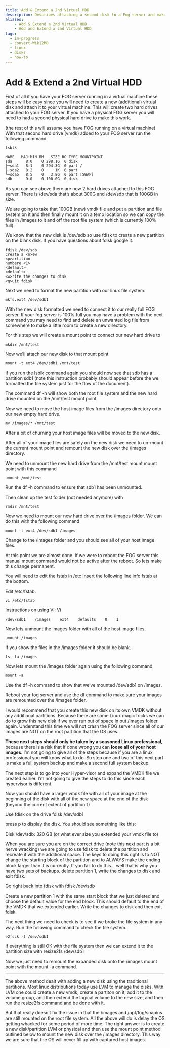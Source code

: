 ```yaml
---
title: Add & Extend a 2nd Virtual HDD
description: Describes attaching a second disk to a Fog server and making it usable to the server 
aliases:
    - Add & Extend a 2nd Virtual HDD
    - Add and Extend a 2nd Virtual HDD
tags:
  - in-progress
  - convert-Wiki2MD
  - linux
  - disks
  - how-to
---
```


# Add & Extend a 2nd Virtual HDD

[](https://wiki.fogproject.org/wiki/index.php?title=Add_%26_Extend_a_2nd_Virtual_HDD#mw-head)[](https://wiki.fogproject.org/wiki/index.php?title=Add_%26_Extend_a_2nd_Virtual_HDD#p-search)

First of all if you have your FOG server running in a virtual machine these steps will be easy since you will need to create a new (additional) virtual disk and attach it to your virtual machine. This will create two hard drives attached to your FOG server. If you have a physical FOG server you will need to had a second physical hard drive to make this work.

(the rest of this will assume you have FOG running on a virtual machine) With that second hard drive (vmdk) added to your FOG server run the following command

	lsblk
	
	NAME   MAJ:MIN RM   SIZE RO TYPE MOUNTPOINT
	sda      8:0    0 298.1G  0 disk 
	├─sda1   8:1    0 294.3G  0 part /
	├─sda2   8:2    0     1K  0 part 
	└─sda5   8:5    0   3.8G  0 part [SWAP]
	sdb      9:0    0 100.0G  0 disk 

As you can see above there are now 2 hard drives attached to this FOG server. There is /dev/sda that’s about 300G and /dev/sdb that is 100GB in size.

We are going to take that 100GB (new) vmdk file and put a partition and file system on it and then finally mount it on a temp location so we can copy the files in /images to it and off the root file system (which is currently 100% full).

We know that the new disk is /dev/sdb so use fdisk to create a new partition on the blank disk. If you have questions about fdisk google it.

	fdisk /dev/sdb
	Create a <n>ew
	<p>artition
	numbere <1>
	<default>
	<default>
	<w>rite the changes to disk
	<q>uit fdisk

Next we need to format the new partition with our linux file system.

	mkfs.ext4 /dev/sdb1

With the new disk formatted we need to connect it to our really full FOG server. If your fog server is 100% full you may have a problem with the next command you may need to find and delete an unwanted log file from somewhere to make a little room to create a new directory.

For this step we will create a mount point to connect our new hard drive to

	mkdir /mnt/test

Now we’ll attach our new disk to that mount point

	mount -t ext4 /dev/sdb1 /mnt/test

If you run the lsblk command again you should now see that sdb has a partition sdb1 (note this instruction probably should appear before the we formatted the file system just for the flow of the document).

The command df -h will show both the root file system and the new hard drive mounted on the /mnt/test mount point.

Now we need to move the host image files from the /images directory onto our new empty hard drive.

	mv /images/* /mnt/test

After a bit of churning your host image files will be moved to the new disk.

After all of your image files are safely on the new disk we need to un-mount the current mount point and remount the new disk over the /images directory.

  
We need to unmount the new hard drive from the /mnt/test mount mount point with this command

	umount /mnt/test

Run the df -h command to ensure that sdb1 has been unmounted.

Then clean up the test folder (not needed anymore) with

	rmdir /mnt/test

Now we need to mount our new hard drive over the /images folder. We can do this with the following command

	mount -t ext4 /dev/sdb1 /images

Change to the /images folder and you should see all of your host image files.

At this point we are almost done. If we were to reboot the FOG server this manual mount command would not be active after the reboot. So lets make this change permanent.

You will need to edit the fstab in /etc Insert the following line info fstab at the bottom.

Edit /etc/fstab:

	vi /etc/fstab

Instructions on using Vi: [Vi](https://wiki.fogproject.org/wiki/index.php?title=Vi "Vi")

	/dev/sdb1    /images    ext4    defaults    0    1

Now lets unmount the images folder with all of the host image files.

	umount /images

If you show the files in the /images folder it should be blank.

	ls -la /images

Now lets mount the /images folder again using the following command

	mount -a

Use the df -h command to show that we’ve mounted /dev/sdb1 on /images.

Reboot your fog server and use the df command to make sure your images are remounted over the /images folder.

I would recommend that you create this new disk on its own VMDK without any additional partitions. Because there are some Linux magic tricks we can do to grow this new disk if we ever run out of space in out /images folder again. Understand this time we will not crash the FOG server since all of our images are NOT on the root partition that the OS uses.

**These next steps should only be taken by a seasoned Linux professional**, because there is a risk that if done wrong you can **loose all of your host images**. I’m not going to give all of the steps because if you are a linux professional you will know what to do. So step one and two of this next part is make a full system backup and make a second full system backup.

The next step is to go into your Hyper-visor and expand the VMDK file we created earlier. I’m not going to give the steps to do this since each hypervisor is different.

Now you should have a larger vmdk file with all of your image at the beginning of the disk with all of the new space at the end of the disk (beyond the current extent of partition 1)

Use fdisk on the drive fdisk /dev/sdb1

press p to display the disk. You should see something like this:

Disk /dev/sdb: 320 GB (or what ever size you extended your vmdk file to)

When you are sure you are on the correct drive (note this next part is a bit nerve wracking) we are going to use fdisk to delete the partition and recreate it with the additional space. The keys to doing this right is to NOT change the starting block of the partition and to ALWAYS make the ending block larger than it is currently. If you fail to do this... well that is why you have two sets of backups. delete partition 1, write the changes to disk and exit fdisk.

Go right back into fdisk with fdisk /dev/sdb

Create a new partition 1 with the same start block that we just deleted and choose the default value for the end block. This should default to the end of the VMDK that we extended earlier. Write the changes to disk and then exit fdisk.

The next thing we need to check is to see if we broke the file system in any way. Run the following command to check the file system.

	e2fsck -f /dev/sdb1

If everything is still OK with the file system then we can extend it to the partition size with resize2fs /dev/sdb1

Now we just need to remount the expanded disk onto the /images mount point with the mount -a command.

---

The above method dealt with adding a new disk using the traditional partitions. Most linux distributions today use LVM to manage the disks. With LVM one could create a new vmdk, create a partiton on it, add it to the volume group, and then extend the logical volume to the new size, and then run the resize2fs command and be done with it.

But that really doesn’t fix the issue in that the /images and /opt/fog/snapins are still mounted on the root file system. All the above will do is delay the OS getting whacked for some period of more time. The right answer is to create a new disk/partition LVM or physical and then use the mount point method outlined below to mount the new disk over the /images directory. This way we are sure that the OS will never fill up with captured host images.
